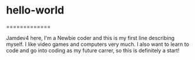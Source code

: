 # hello-world
=============

Jamdev4 here, I'm a Newbie coder and this is my first line describing myself. I like video games and computers very much.
I also want to learn to code and go into coding as my future carrer, so this is definitely a start!
